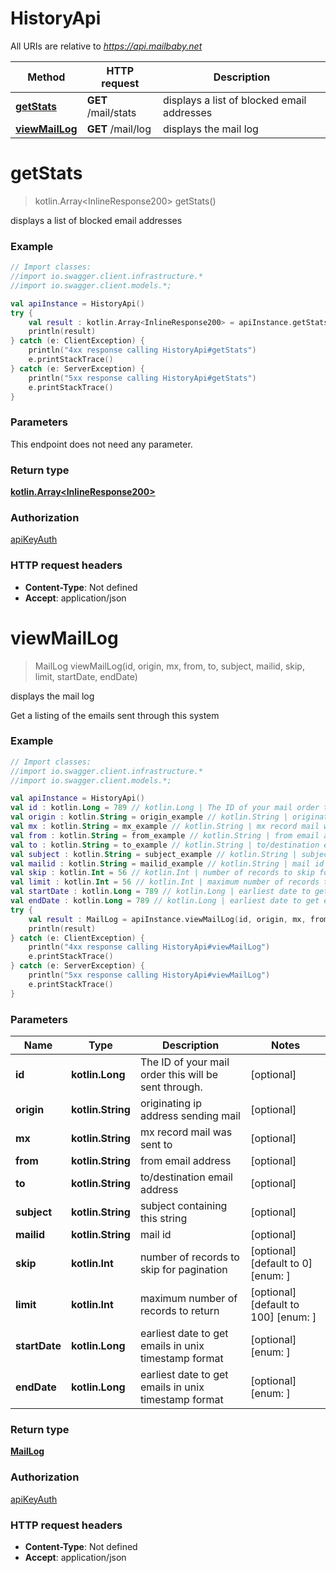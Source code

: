 # HistoryApi

All URIs are relative to *https://api.mailbaby.net*

Method | HTTP request | Description
------------- | ------------- | -------------
[**getStats**](HistoryApi.md#getStats) | **GET** /mail/stats | displays a list of blocked email addresses
[**viewMailLog**](HistoryApi.md#viewMailLog) | **GET** /mail/log | displays the mail log

<a name="getStats"></a>
# **getStats**
> kotlin.Array&lt;InlineResponse200&gt; getStats()

displays a list of blocked email addresses

### Example
```kotlin
// Import classes:
//import io.swagger.client.infrastructure.*
//import io.swagger.client.models.*;

val apiInstance = HistoryApi()
try {
    val result : kotlin.Array<InlineResponse200> = apiInstance.getStats()
    println(result)
} catch (e: ClientException) {
    println("4xx response calling HistoryApi#getStats")
    e.printStackTrace()
} catch (e: ServerException) {
    println("5xx response calling HistoryApi#getStats")
    e.printStackTrace()
}
```

### Parameters
This endpoint does not need any parameter.

### Return type

[**kotlin.Array&lt;InlineResponse200&gt;**](InlineResponse200.md)

### Authorization

[apiKeyAuth](../README.md#apiKeyAuth)

### HTTP request headers

 - **Content-Type**: Not defined
 - **Accept**: application/json

<a name="viewMailLog"></a>
# **viewMailLog**
> MailLog viewMailLog(id, origin, mx, from, to, subject, mailid, skip, limit, startDate, endDate)

displays the mail log

Get a listing of the emails sent through this system 

### Example
```kotlin
// Import classes:
//import io.swagger.client.infrastructure.*
//import io.swagger.client.models.*;

val apiInstance = HistoryApi()
val id : kotlin.Long = 789 // kotlin.Long | The ID of your mail order this will be sent through.
val origin : kotlin.String = origin_example // kotlin.String | originating ip address sending mail
val mx : kotlin.String = mx_example // kotlin.String | mx record mail was sent to
val from : kotlin.String = from_example // kotlin.String | from email address
val to : kotlin.String = to_example // kotlin.String | to/destination email address
val subject : kotlin.String = subject_example // kotlin.String | subject containing this string
val mailid : kotlin.String = mailid_example // kotlin.String | mail id
val skip : kotlin.Int = 56 // kotlin.Int | number of records to skip for pagination
val limit : kotlin.Int = 56 // kotlin.Int | maximum number of records to return
val startDate : kotlin.Long = 789 // kotlin.Long | earliest date to get emails in unix timestamp format
val endDate : kotlin.Long = 789 // kotlin.Long | earliest date to get emails in unix timestamp format
try {
    val result : MailLog = apiInstance.viewMailLog(id, origin, mx, from, to, subject, mailid, skip, limit, startDate, endDate)
    println(result)
} catch (e: ClientException) {
    println("4xx response calling HistoryApi#viewMailLog")
    e.printStackTrace()
} catch (e: ServerException) {
    println("5xx response calling HistoryApi#viewMailLog")
    e.printStackTrace()
}
```

### Parameters

Name | Type | Description  | Notes
------------- | ------------- | ------------- | -------------
 **id** | **kotlin.Long**| The ID of your mail order this will be sent through. | [optional]
 **origin** | **kotlin.String**| originating ip address sending mail | [optional]
 **mx** | **kotlin.String**| mx record mail was sent to | [optional]
 **from** | **kotlin.String**| from email address | [optional]
 **to** | **kotlin.String**| to/destination email address | [optional]
 **subject** | **kotlin.String**| subject containing this string | [optional]
 **mailid** | **kotlin.String**| mail id | [optional]
 **skip** | **kotlin.Int**| number of records to skip for pagination | [optional] [default to 0] [enum: ]
 **limit** | **kotlin.Int**| maximum number of records to return | [optional] [default to 100] [enum: ]
 **startDate** | **kotlin.Long**| earliest date to get emails in unix timestamp format | [optional] [enum: ]
 **endDate** | **kotlin.Long**| earliest date to get emails in unix timestamp format | [optional] [enum: ]

### Return type

[**MailLog**](MailLog.md)

### Authorization

[apiKeyAuth](../README.md#apiKeyAuth)

### HTTP request headers

 - **Content-Type**: Not defined
 - **Accept**: application/json

